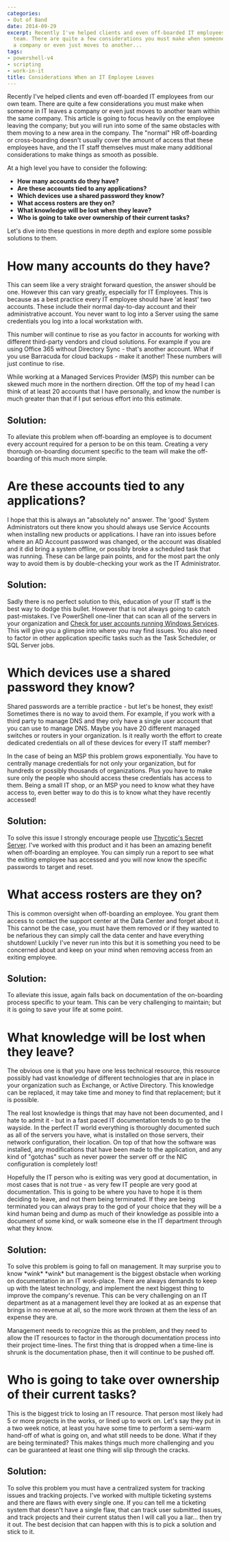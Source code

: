 ```yaml
---
categories:
- Out of Band
date: 2014-09-29
excerpt: Recently I've helped clients and even off-boarded IT employees from our own
  team. There are quite a few considerations you must make when someone in IT leaves
  a company or even just moves to another...
tags:
- powershell-v4
- scripting
- work-in-it
title: Considerations When an IT Employee Leaves
---
```


Recently I've helped clients and even off-boarded IT employees from our own team. There are quite a few considerations you must make when someone in IT leaves a company or even just moves to another team within the same company. This article is going to focus heavily on the employee leaving the company; but you will run into some of the same obstacles with them moving to a new area in the company. The "normal" HR off-boarding or cross-boarding doesn't usually cover the amount of access that these employees have, and the IT staff themselves must make many additional considerations to make things as smooth as possible.

At a high level you have to consider the following:

- **How many accounts do they have?**
- **Are these accounts tied to any applications?**
- **Which devices use a shared password they know?**
- **What access rosters are they on?**
- **What knowledge will be lost when they leave?**
- **Who is going to take over ownership of their current tasks?**

Let's dive into these questions in more depth and explore some possible solutions to them.

<!--more-->

# How many accounts do they have?

This can seem like a very straight forward question, the answer should be one. However this can vary greatly, especially for IT Employees. This is because as a best practice every IT employee should have 'at least' two accounts. These include their normal day-to-day account and their administrative account. You never want to log into a Server using the same credentials you log into a local workstation with.

This number will continue to rise as you factor in accounts for working with different third-party vendors and cloud solutions. For example if you are using Office 365 without Directory Sync - that's another account. What if you use Barracuda for cloud backups - make it another! These numbers will just continue to rise.

While working at a Managed Services Provider (MSP) this number can be skewed much more in the northern direction. Off the top of my head I can think of at least 20 accounts that I have personally, and know the number is much greater than that if I put serious effort into this estimate.

## Solution:

To alleviate this problem when off-boarding an employee is to document every account required for a person to be on this team. Creating a very thorough on-boarding document specific to the team will make the off-boarding of this much more simple.

# Are these accounts tied to any applications?

I hope that this is always an "absolutely no" answer. The 'good' System Administrators out there know you should always use Service Accounts when installing new products or applications. I have ran into issues before where an AD Account password was changed, or the account was disabled and it did bring a system offline, or possibly broke a scheduled task that was running. These can be large pain points, and for the most part the only way to avoid them is by double-checking your work as the IT Administrator.

## Solution:

Sadly there is no perfect solution to this, education of your IT staff is the best way to dodge this bullet. However that is not always going to catch past-mistakes. I've PowerShell one-liner that can scan all of the servers in your organization and [Check for user accounts running Windows Services](http://mattblogsit.com/windows/powershell-check-for-user-accounts-running-windows-services "PowerShell: Check for user accounts running Windows Services"). This will give you a glimpse into where you may find issues. You also need to factor in other application specific tasks such as the Task Scheduler, or SQL Server jobs.

# Which devices use a shared password they know?

Shared passwords are a terrible practice - but let's be honest, they exist! Sometimes there is no way to avoid them. For example, if you work with a third party to manage DNS and they only have a single user account that you can use to manage DNS. Maybe you have 20 different managed switches or routers in your organization. Is it really worth the effort to create dedicated credentials on all of these devices for every IT staff member?

In the case of being an MSP this problem grows exponentially. You have to centrally manage credentials for not only your organization, but for hundreds or possibly thousands of organizations. Plus you have to make sure only the people who should access these credentials has access to them. Being a small IT shop, or an MSP you need to know what they have access to, even better way to do this is to know what they have recently accessed!

## Solution:

To solve this issue I strongly encourage people use [Thycotic's Secret Server](http://thycotic.com/products/secret-server/). I've worked with this product and it has been an amazing benefit when off-boarding an employee. You can simply run a report to see what the exiting employee has accessed and you will now know the specific passwords to target and reset.

# What access rosters are they on?

This is common oversight when off-boarding an employee. You grant them access to contact the support center at the Data Center and forget about it. This cannot be the case, you must have them removed or if they wanted to be nefarious they can simply call the data center and have everything shutdown! Luckily I've never run into this but it is something you need to be concerned about and keep on your mind when removing access from an exiting employee.

## Solution:

To alleviate this issue, again falls back on documentation of the on-boarding process specific to your team. This can be very challenging to maintain; but it is going to save your life at some point.

# What knowledge will be lost when they leave?

The obvious one is that you have one less technical resource, this resource possibly had vast knowledge of different technologies that are in place in your organization such as Exchange, or Active Directory. This knowledge can be replaced, it may take time and money to find that replacement; but it is possible.

The real lost knowledge is things that may have not been documented, and I hate to admit it - but in a fast paced IT documentation tends to go to the wayside. In the perfect IT world everything is thoroughly documented such as all of the servers you have, what is installed on those servers, their network configuration, their location. On top of that how the software was installed, any modifications that have been made to the application, and any kind of "gotchas" such as never power the server off or the NIC configuration is completely lost!

Hopefully the IT person who is exiting was very good at documentation, in most cases that is not true - as very few IT people are very good at documentation. This is going to be where you have to hope it is them deciding to leave, and not them being terminated. If they are being terminated you can always pray to the god of your choice that they will be a kind human being and dump as much of their knowledge as possible into a document of some kind, or walk someone else in the IT department through what they know.

## Solution:

To solve this problem is going to fall on management. It may surprise you to know \*wink\* \*wink\* but management is the biggest obstacle when working on documentation in an IT work-place. There are always demands to keep up with the latest technology, and implement the next biggest thing to improve the company's revenue. This can be very challenging on an IT department as at a management level they are looked at as an expense that brings in no revenue at all, so the more work thrown at them the less of an expense they are.

Management needs to recognize this as the problem, and they need to allow the IT resources to factor in the thorough documentation process into their project time-lines. The first thing that is dropped when a time-line is shrunk is the documentation phase, then it will continue to be pushed off.

# Who is going to take over ownership of their current tasks?

This is the biggest trick to losing an IT resource. That person most likely had 5 or more projects in the works, or lined up to work on. Let's say they put in a two week notice, at least you have some time to perform a semi-warm hand-off of what is going on, and what still needs to be done. What if they are being terminated? This makes things much more challenging and you can be guaranteed at least one thing will slip through the cracks.

## Solution:

To solve this problem you must have a centralized system for tracking issues and tracking projects. I've worked with multiple ticketing systems and there are flaws with every single one. If you can tell me a ticketing system that doesn't have a single flaw, that can track user submitted issues, and track projects and their current status then I will call you a liar... then try it out. The best decision that can happen with this is to pick a solution and stick to it.